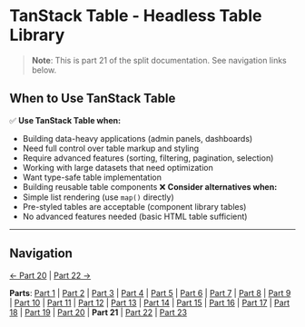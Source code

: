 # TanStack Table - Headless Table Library

> **Note**: This is part 21 of the split documentation. See navigation links below.

## When to Use TanStack Table

✅ **Use TanStack Table when:**

- Building data-heavy applications (admin panels, dashboards)
- Need full control over table markup and styling
- Require advanced features (sorting, filtering, pagination, selection)
- Working with large datasets that need optimization
- Want type-safe table implementation
- Building reusable table components
  ❌ **Consider alternatives when:**
- Simple list rendering (use `map()` directly)
- Pre-styled tables are acceptable (component library tables)
- No advanced features needed (basic HTML table sufficient)

---

## Navigation

[← Part 20](./20-common-pitfalls.md) | [Part 22 →](./22-full-stack-integration-with-layered-architecture.md)

**Parts**: [Part 1](./01-start.md) | [Part 2](./02-overview.md) | [Part 3](./03-why-tanstack-table-for-omnera.md) | [Part 4](./04-core-concepts.md) | [Part 5](./05-installation.md) | [Part 6](./06-basic-table-setup.md) | [Part 7](./07-column-definitions.md) | [Part 8](./08-sorting.md) | [Part 9](./09-filtering.md) | [Part 10](./10-pagination.md) | [Part 11](./11-row-selection.md) | [Part 12](./12-column-visibility.md) | [Part 13](./13-integration-with-tanstack-query.md) | [Part 14](./14-integration-with-effectts.md) | [Part 15](./15-styling-with-tailwind-css.md) | [Part 16](./16-reusable-data-table-component-shadcnui-pattern.md) | [Part 17](./17-performance-optimization.md) | [Part 18](./18-testing.md) | [Part 19](./19-best-practices.md) | [Part 20](./20-common-pitfalls.md) | **Part 21** | [Part 22](./22-full-stack-integration-with-layered-architecture.md) | [Part 23](./23-references.md)

